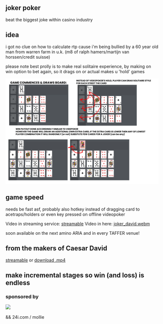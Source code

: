 ## joker poker
beat the biggest joke within casino industry

## idea
i got no clue on how to calculate rtp cause i'm being bullied by a 60 year old man from warren farm in u.k. (m8 of ralph hamers/martijn van horssen/credit suisse)

please note best prolly is to make real solitaire experience, by making on win option to bet again, so it drags on or actual makes u 'hold' games

![](poker_game.png)



## game speed
needs be fast asf, probably also hotkey instead of dragging card to acetraps/holders or even key pressed on offline videopoker

Video in streaming service: [streamable](https://streamable.com/uglo8g)
Video in here: [joker_david.webm](joker_david.webm)


soon available on the next amino ARIA and in every TAFFER venue!

## from the makers of Caesar David
[streamable](https://streamable.com/4zpzzy) or [download .mp4](https://github.com/martijn-martens/memories/blob/main/caesardavid-2.mp4)

## make incremental stages so win (and loss) is endless

### sponsored by

![](https://shop-jontaffer-com.3dcartstores.com/assets/images/thumbnails/Raise%20the%20Bar%20Cover_thumbnail.jpg)

&& 24i.com / mollie


